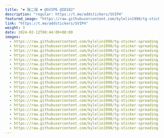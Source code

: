 ```yaml
---
title: "❤️ 瑶二瑶 ❤️ @SVIP6 @ID182"
description: "regular: https://t.me/addstickers/SVIP4"
featured_image: "https://raw.githubusercontent.com/kylelin1998/tg-sticker-spreading-worldwide-images/main/img/d4bdecec-204e-4728-8996-98e53e4e4ac0.jpg"
link: "https://t.me/addstickers/SVIP4"
weight: 3
date: 2024-02-12T08:44:09+08:00
images:
  - https://raw.githubusercontent.com/kylelin1998/tg-sticker-spreading-worldwide-images/main/img/d4bdecec-204e-4728-8996-98e53e4e4ac0.jpg
  - https://raw.githubusercontent.com/kylelin1998/tg-sticker-spreading-worldwide-images/main/img/7ec84a78-b918-4234-9b31-a281322549d6.jpg
  - https://raw.githubusercontent.com/kylelin1998/tg-sticker-spreading-worldwide-images/main/img/b10c8442-3473-4060-b671-436edf4d8d09.jpg
  - https://raw.githubusercontent.com/kylelin1998/tg-sticker-spreading-worldwide-images/main/img/09cb937f-d2c9-4eab-a3b8-3b6e407e2ccf.jpg
  - https://raw.githubusercontent.com/kylelin1998/tg-sticker-spreading-worldwide-images/main/img/8c87c81c-e557-4a90-aef7-26ca638d15bb.jpg
  - https://raw.githubusercontent.com/kylelin1998/tg-sticker-spreading-worldwide-images/main/img/7ae69ba4-e914-4db1-8bf2-8106803f5b79.jpg
  - https://raw.githubusercontent.com/kylelin1998/tg-sticker-spreading-worldwide-images/main/img/c75bfa5e-6351-44f9-924e-5dc972c01453.jpg
  - https://raw.githubusercontent.com/kylelin1998/tg-sticker-spreading-worldwide-images/main/img/4d7af79c-81be-4dde-9f0a-d4c7d92f0cc7.jpg
  - https://raw.githubusercontent.com/kylelin1998/tg-sticker-spreading-worldwide-images/main/img/8bd107c1-1329-421e-a8a9-4b6aa29fca24.jpg
  - https://raw.githubusercontent.com/kylelin1998/tg-sticker-spreading-worldwide-images/main/img/bcd89fa9-9d58-452d-89fc-d522d4a3a896.jpg
  - https://raw.githubusercontent.com/kylelin1998/tg-sticker-spreading-worldwide-images/main/img/ceaaa957-4f76-434d-a6a6-2f68dec62608.jpg
  - https://raw.githubusercontent.com/kylelin1998/tg-sticker-spreading-worldwide-images/main/img/a7f30a38-12a7-41da-99d0-13a58195738a.jpg
  - https://raw.githubusercontent.com/kylelin1998/tg-sticker-spreading-worldwide-images/main/img/b87c30db-b092-48de-9ba9-87ccb357d9ee.jpg
  - https://raw.githubusercontent.com/kylelin1998/tg-sticker-spreading-worldwide-images/main/img/a23745a1-c5b0-44e2-9352-18928314c49a.jpg
  - https://raw.githubusercontent.com/kylelin1998/tg-sticker-spreading-worldwide-images/main/img/2bd66763-4249-4efa-aa0d-d35dc4653135.jpg
  - https://raw.githubusercontent.com/kylelin1998/tg-sticker-spreading-worldwide-images/main/img/28a31776-485c-42a7-8342-91cf90bc4d1e.jpg
  - https://raw.githubusercontent.com/kylelin1998/tg-sticker-spreading-worldwide-images/main/img/64c7bf4e-a12b-45cd-9403-a2815d5da725.jpg
  - https://raw.githubusercontent.com/kylelin1998/tg-sticker-spreading-worldwide-images/main/img/34f06266-c940-445f-90d5-1aedcc38d828.jpg
  - https://raw.githubusercontent.com/kylelin1998/tg-sticker-spreading-worldwide-images/main/img/b88d346d-355a-4c5c-82e8-1a63ef6a50d3.jpg
  - https://raw.githubusercontent.com/kylelin1998/tg-sticker-spreading-worldwide-images/main/img/302aa381-812a-4853-9452-72837f61e5c9.jpg
---
```

